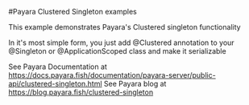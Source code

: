 #Payara Clustered Singleton examples

This example demonstrates Payara's Clustered singleton functionality

In it's most simple form, you just add @Clustered annotation to your @Singleton
or @ApplicationScoped class and make it serializable

See Payara Documentation at https://docs.payara.fish/documentation/payara-server/public-api/clustered-singleton.html
See Payara blog at https://blog.payara.fish/clustered-singleton
